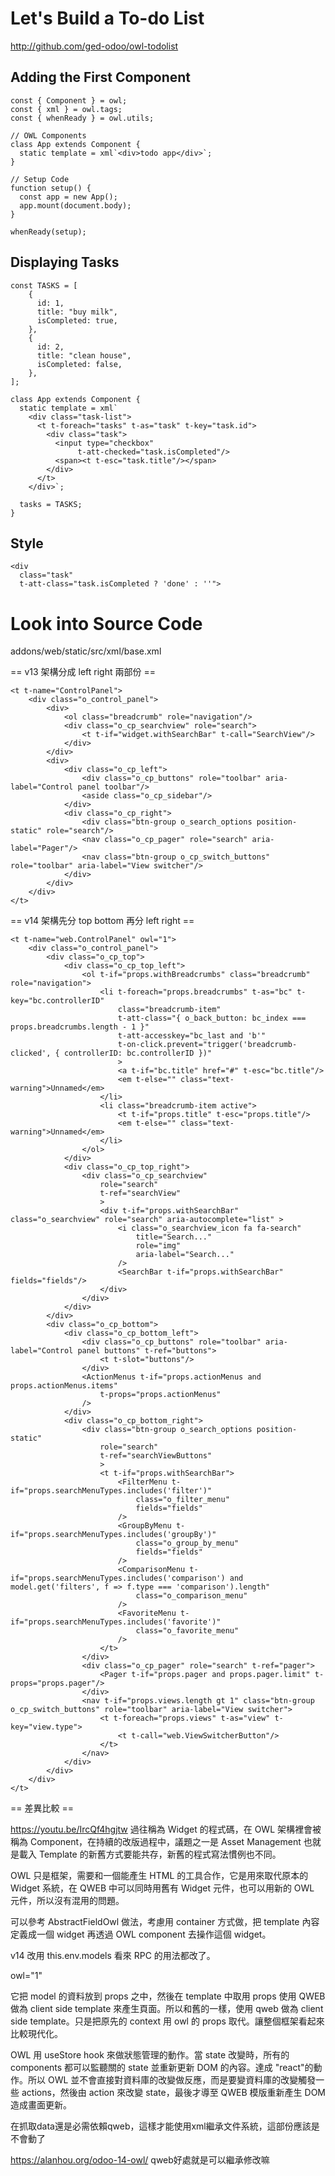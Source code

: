 # Let's Build a To-do List

http://github.com/ged-odoo/owl-todolist

## Adding the First Component

    const { Component } = owl;
    const { xml } = owl.tags;
    const { whenReady } = owl.utils;
    
    // OWL Components
    class App extends Component {
      static template = xml`<div>todo app</div>`;
    }

    // Setup Code
    function setup() {
      const app = new App();
      app.mount(document.body);
    }

    whenReady(setup);

## Displaying Tasks

    const TASKS = [
        {
          id: 1,
          title: "buy milk",
          isCompleted: true,
        },
        {
          id: 2,
          title: "clean house",
          isCompleted: false,
        },
    ];
    
    class App extends Component {
      static template = xml`
        <div class="task-list">
          <t t-foreach="tasks" t-as="task" t-key="task.id">
            <div class="task">
              <input type="checkbox"
                   t-att-checked="task.isCompleted"/>
              <span><t t-esc="task.title"/></span>
            </div>
          </t>
        </div>`;
        
      tasks = TASKS;
    }

## Style

    <div
      class="task"
      t-att-class="task.isCompleted ? 'done' : ''">

# Look into Source Code

addons/web/static/src/xml/base.xml

== v13 架構分成 left right 兩部份 ==

    <t t-name="ControlPanel">
        <div class="o_control_panel">
            <div>
                <ol class="breadcrumb" role="navigation"/>
                <div class="o_cp_searchview" role="search">
                    <t t-if="widget.withSearchBar" t-call="SearchView"/>
                </div>
            </div>
            <div>
                <div class="o_cp_left">
                    <div class="o_cp_buttons" role="toolbar" aria-label="Control panel toolbar"/>
                    <aside class="o_cp_sidebar"/>
                </div>
                <div class="o_cp_right">
                    <div class="btn-group o_search_options position-static" role="search"/>
                    <nav class="o_cp_pager" role="search" aria-label="Pager"/>
                    <nav class="btn-group o_cp_switch_buttons" role="toolbar" aria-label="View switcher"/>
                </div>
            </div>
        </div>
    </t>


== v14 架構先分 top bottom 再分 left right ==

    <t t-name="web.ControlPanel" owl="1">
        <div class="o_control_panel">
            <div class="o_cp_top">
                <div class="o_cp_top_left">
                    <ol t-if="props.withBreadcrumbs" class="breadcrumb" role="navigation">
                        <li t-foreach="props.breadcrumbs" t-as="bc" t-key="bc.controllerID"
                            class="breadcrumb-item"
                            t-att-class="{ o_back_button: bc_index === props.breadcrumbs.length - 1 }"
                            t-att-accesskey="bc_last and 'b'"
                            t-on-click.prevent="trigger('breadcrumb-clicked', { controllerID: bc.controllerID })"
                            >
                            <a t-if="bc.title" href="#" t-esc="bc.title"/>
                            <em t-else="" class="text-warning">Unnamed</em>
                        </li>
                        <li class="breadcrumb-item active">
                            <t t-if="props.title" t-esc="props.title"/>
                            <em t-else="" class="text-warning">Unnamed</em>
                        </li>
                    </ol>
                </div>
                <div class="o_cp_top_right">
                    <div class="o_cp_searchview"
                        role="search"
                        t-ref="searchView"
                        >
                        <div t-if="props.withSearchBar" class="o_searchview" role="search" aria-autocomplete="list" >
                            <i class="o_searchview_icon fa fa-search"
                                title="Search..."
                                role="img"
                                aria-label="Search..."
                            />
                            <SearchBar t-if="props.withSearchBar" fields="fields"/>
                        </div>
                    </div>
                </div>
            </div>
            <div class="o_cp_bottom">
                <div class="o_cp_bottom_left">
                    <div class="o_cp_buttons" role="toolbar" aria-label="Control panel buttons" t-ref="buttons">
                        <t t-slot="buttons"/>
                    </div>
                    <ActionMenus t-if="props.actionMenus and props.actionMenus.items"
                        t-props="props.actionMenus"
                    />
                </div>
                <div class="o_cp_bottom_right">
                    <div class="btn-group o_search_options position-static"
                        role="search"
                        t-ref="searchViewButtons"
                        >
                        <t t-if="props.withSearchBar">
                            <FilterMenu t-if="props.searchMenuTypes.includes('filter')"
                                class="o_filter_menu"
                                fields="fields"
                            />
                            <GroupByMenu t-if="props.searchMenuTypes.includes('groupBy')"
                                class="o_group_by_menu"
                                fields="fields"
                            />
                            <ComparisonMenu t-if="props.searchMenuTypes.includes('comparison') and model.get('filters', f => f.type === 'comparison').length"
                                class="o_comparison_menu"
                            />
                            <FavoriteMenu t-if="props.searchMenuTypes.includes('favorite')"
                                class="o_favorite_menu"
                            />
                        </t>
                    </div>
                    <div class="o_cp_pager" role="search" t-ref="pager">
                        <Pager t-if="props.pager and props.pager.limit" t-props="props.pager"/>
                    </div>
                    <nav t-if="props.views.length gt 1" class="btn-group o_cp_switch_buttons" role="toolbar" aria-label="View switcher">
                        <t t-foreach="props.views" t-as="view" t-key="view.type">
                            <t t-call="web.ViewSwitcherButton"/>
                        </t>
                    </nav>
                </div>
            </div>
        </div>
    </t>

== 差異比較 ==

https://youtu.be/IrcQf4hgjtw 過往稱為 Widget 的程式碼，在 OWL 架構裡會被稱為 Component，在持續的改版過程中，議題之一是 Asset Management 也就是載入 Template 的新舊方式要能共存，新舊的程式寫法慣例也不同。

OWL 只是框架，需要和一個能產生 HTML 的工具合作，它是用來取代原本的 Widget 系統，在 QWEB 中可以同時用舊有 Widget 元件，也可以用新的 OWL 元件，所以沒有混用的問題。

可以參考 AbstractFieldOwl 做法，考慮用 container 方式做，把 template 內容定義成一個 widget 再透過 OWL component 去操作這個 widget。

v14 改用 this.env.models 看來 RPC 的用法都改了。

owl="1"

它把 model 的資料放到 props 之中，然後在 template 中取用 props 使用 QWEB 做為 client side template 來產生頁面。所以和舊的一樣，使用 qweb 做為 client side template。只是把原先的 context 用 owl 的 props 取代。讓整個框架看起來比較現代化。

OWL 用 useStore hook 來做狀態管理的動作。當 state 改變時，所有的 components 都可以監聽關的 state 並重新更新 DOM 的內容。達成 "react"的動作。所以 OWL 並不會直接對資料庫的改變做反應，而是要變資料庫的改變觸發一些 actions，然後由 action 來改變 state，最後才導至 QWEB 模版重新產生 DOM 造成畫面更新。

在抓取data還是必需依賴qweb，這樣才能使用xml繼承文件系統，這部份應該是不會動了

https://alanhou.org/odoo-14-owl/
qweb好處就是可以繼承修改嘛
